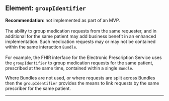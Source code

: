 ## Element: `groupIdentifier` <span class="mro-circle optional" title="Optional"></span>

<div class="nhsd-a-box nhsd-a-box--bg-light-yellow nhsd-!t-margin-bottom-6">
   <strong>Recommendation</strong>: not implemented as part of an MVP.
   <br />
   <br />
   The ability to group medication requests from the same requester, and in additional for the same patient may add business benefit in an enhanced implementation. Such medication requests may or may not be contained within the same interaction <code>Bundle</code>. 
   <br />
   <br />
   For example, the FHIR interface for the Electronic Prescription Service uses the <code>groupIdentifier</code> to group medication requests for the same patient, prescribed at the same time, contained within a single <code>Bundle</code>. 
</div>


Where Bundles are not used, or where requests are split across Bundles then the `groupIdentifier` provides the means to link requests by the same prescriber for the same patient.

---